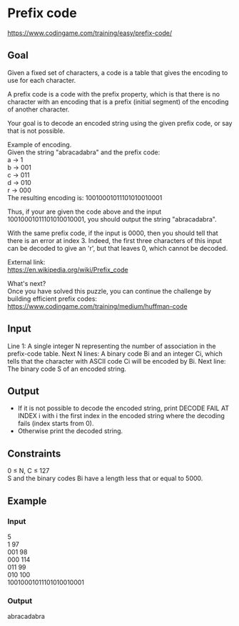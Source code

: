 # Prefix code
https://www.codingame.com/training/easy/prefix-code/

## Goal
Given a fixed set of characters, a code is a table that gives the encoding to use for each character.

A prefix code is a code with the prefix property, which is that there is no character with an encoding that is a prefix (initial segment) of the encoding of another character.


Your goal is to decode an encoded string using the given prefix code, or say that is not possible.

Example of encoding. <br>
Given the string "abracadabra" and the prefix code: <br>
a -> 1 <br>
b -> 001 <br>
c -> 011 <br>
d -> 010 <br>
r -> 000 <br>
The resulting encoding is: 10010001011101010010001

Thus, if your are given the code above and the input 10010001011101010010001, you should output the string "abracadabra".

With the same prefix code, if the input is 0000, then you should tell that there is an error at index 3. Indeed, the first three characters of this input can be decoded to give an 'r', but that leaves 0, which cannot be decoded.


External link: <br>
https://en.wikipedia.org/wiki/Prefix_code


What's next? <br>
Once you have solved this puzzle, you can continue the challenge by building efficient prefix codes: <br>
https://www.codingame.com/training/medium/huffman-code

## Input
Line 1: A single integer N representing the number of association in the prefix-code table.
Next N lines: A binary code Bi and an integer Ci, which tells that the character with ASCII code Ci will be encoded by Bi.
Next line: The binary code S of an encoded string.

## Output
- If it is not possible to decode the encoded string, print DECODE FAIL AT INDEX i with i the first index in the encoded string where the decoding fails (index starts from 0).
- Otherwise print the decoded string.

## Constraints
0 ≤ N, C ≤ 127 <br>
S and the binary codes Bi have a length less that or equal to 5000.

## Example
### Input
5 <br> 
1 97 <br>
001 98 <br>
000 114 <br>
011 99 <br>
010 100 <br>
10010001011101010010001

### Output
abracadabra
